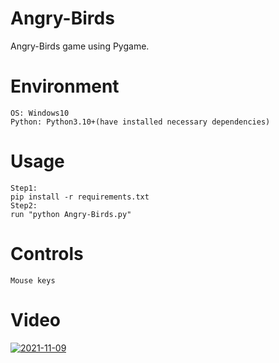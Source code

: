 # Angry-Birds


Angry-Birds game using Pygame.


# Environment
```
OS: Windows10
Python: Python3.10+(have installed necessary dependencies)
```

# Usage
```
Step1:
pip install -r requirements.txt
Step2:
run "python Angry-Birds.py"
```

# Controls
```
Mouse keys
```

# Video

[![2021-11-09](https://user-images.githubusercontent.com/78967360/140916611-dfcd587d-69d2-4e63-b0ca-e9b2c2e97b08.png)](https://github.com/ItsRoy69/PYGAME-PROJECTS/blob/main/Angry-Birds/Video/ANGRY%20BIRDS.mp4)
